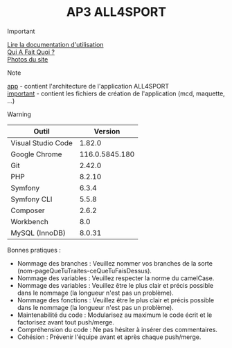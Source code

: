 # <div align="center">AP3 ALL4SPORT</div>

> [!IMPORTANT]
> [Lire la documentation d'utilisation](../main/important/doc/utilisation.pdf "Lire la documentation d'utilisation")<br>
> [Qui A Fait Quoi ?](../main/important/doc/qui-a-fait-quoi.pdf "Qui A Fait Quoi ?")<br>
> [Photos du site](../main/important/photos "Photos du site")

> [!NOTE]
> [app](../main/app "app") - contient l'architecture de l'application ALL4SPORT<br>
> [important](../main/important "important") - contient les fichiers de création de l'application (mcd, maquette, ...)

> [!WARNING]
> | Outil  | Version |
> | ------------- | ------------- |
> | Visual Studio Code | 1.82.0 |
> | Google Chrome | 116.0.5845.180 |
> | Git | 2.42.0 |
> | PHP | 8.2.10 |
> | Symfony | 6.3.4 |
> | Symfony CLI | 5.5.8 |
> | Composer | 2.6.2 |
> | Workbench | 8.0 |
> | MySQL (InnoDB) | 8.0.31 |
>

Bonnes pratiques :

- Nommage des branches : Veuillez nommer vos branches de la sorte (nom-pageQueTuTraites-ceQueTuFaisDessus).
- Nommage des variables : Veuillez respecter la norme du camelCase.
- Nommage des variables : Veuillez être le plus clair et précis possible dans le nommage (la longueur n'est pas un problème).
- Nommage des fonctions : Veuillez être le plus clair et précis possible dans le nommage (la longueur n'est pas un problème).
- Maintenabilité du code : Modularisez au maximum le code écrit et le factorisez avant tout push/merge.
- Compréhension du code : Ne pas hésiter à insérer des commentaires.
- Cohésion : Prévenir l'équipe avant et après chaque push/merge.

